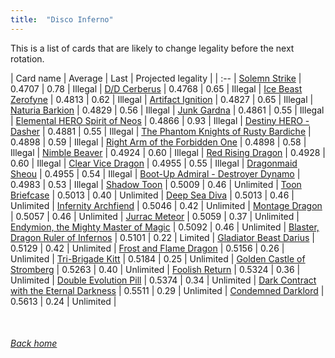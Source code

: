 ```yaml
---
title:  "Disco Inferno"
---
```


This is a list of cards that are likely to change legality before the next rotation.

| Card name | Average | Last | Projected legality |
| :-- |
[Solemn Strike](https://db.ygoprodeck.com/card/?search=Solemn%20Strike) | 0.4707 | 0.78 | Illegal |
[D/D Cerberus](https://db.ygoprodeck.com/card/?search=D/D%20Cerberus) | 0.4768 | 0.65 | Illegal |
[Ice Beast Zerofyne](https://db.ygoprodeck.com/card/?search=Ice%20Beast%20Zerofyne) | 0.4813 | 0.62 | Illegal |
[Artifact Ignition](https://db.ygoprodeck.com/card/?search=Artifact%20Ignition) | 0.4827 | 0.65 | Illegal |
[Naturia Barkion](https://db.ygoprodeck.com/card/?search=Naturia%20Barkion) | 0.4829 | 0.56 | Illegal |
[Junk Gardna](https://db.ygoprodeck.com/card/?search=Junk%20Gardna) | 0.4861 | 0.55 | Illegal |
[Elemental HERO Spirit of Neos](https://db.ygoprodeck.com/card/?search=Elemental%20HERO%20Spirit%20of%20Neos) | 0.4866 | 0.93 | Illegal |
[Destiny HERO - Dasher](https://db.ygoprodeck.com/card/?search=Destiny%20HERO%20-%20Dasher) | 0.4881 | 0.55 | Illegal |
[The Phantom Knights of Rusty Bardiche](https://db.ygoprodeck.com/card/?search=The%20Phantom%20Knights%20of%20Rusty%20Bardiche) | 0.4898 | 0.59 | Illegal |
[Right Arm of the Forbidden One](https://db.ygoprodeck.com/card/?search=Right%20Arm%20of%20the%20Forbidden%20One) | 0.4898 | 0.58 | Illegal |
[Nimble Beaver](https://db.ygoprodeck.com/card/?search=Nimble%20Beaver) | 0.4924 | 0.60 | Illegal |
[Red Rising Dragon](https://db.ygoprodeck.com/card/?search=Red%20Rising%20Dragon) | 0.4928 | 0.60 | Illegal |
[Clear Vice Dragon](https://db.ygoprodeck.com/card/?search=Clear%20Vice%20Dragon) | 0.4955 | 0.55 | Illegal |
[Dragonmaid Sheou](https://db.ygoprodeck.com/card/?search=Dragonmaid%20Sheou) | 0.4955 | 0.54 | Illegal |
[Boot-Up Admiral - Destroyer Dynamo](https://db.ygoprodeck.com/card/?search=Boot-Up%20Admiral%20-%20Destroyer%20Dynamo) | 0.4983 | 0.53 | Illegal |
[Shadow Toon](https://db.ygoprodeck.com/card/?search=Shadow%20Toon) | 0.5009 | 0.46 | Unlimited |
[Toon Briefcase](https://db.ygoprodeck.com/card/?search=Toon%20Briefcase) | 0.5013 | 0.40 | Unlimited |
[Deep Sea Diva](https://db.ygoprodeck.com/card/?search=Deep%20Sea%20Diva) | 0.5013 | 0.46 | Unlimited |
[Infernity Archfiend](https://db.ygoprodeck.com/card/?search=Infernity%20Archfiend) | 0.5046 | 0.42 | Unlimited |
[Montage Dragon](https://db.ygoprodeck.com/card/?search=Montage%20Dragon) | 0.5057 | 0.46 | Unlimited |
[Jurrac Meteor](https://db.ygoprodeck.com/card/?search=Jurrac%20Meteor) | 0.5059 | 0.37 | Unlimited |
[Endymion, the Mighty Master of Magic](https://db.ygoprodeck.com/card/?search=Endymion,%20the%20Mighty%20Master%20of%20Magic) | 0.5092 | 0.46 | Unlimited |
[Blaster, Dragon Ruler of Infernos](https://db.ygoprodeck.com/card/?search=Blaster,%20Dragon%20Ruler%20of%20Infernos) | 0.5101 | 0.22 | Limited |
[Gladiator Beast Darius](https://db.ygoprodeck.com/card/?search=Gladiator%20Beast%20Darius) | 0.5129 | 0.42 | Unlimited |
[Frost and Flame Dragon](https://db.ygoprodeck.com/card/?search=Frost%20and%20Flame%20Dragon) | 0.5156 | 0.26 | Unlimited |
[Tri-Brigade Kitt](https://db.ygoprodeck.com/card/?search=Tri-Brigade%20Kitt) | 0.5184 | 0.25 | Unlimited |
[Golden Castle of Stromberg](https://db.ygoprodeck.com/card/?search=Golden%20Castle%20of%20Stromberg) | 0.5263 | 0.40 | Unlimited |
[Foolish Return](https://db.ygoprodeck.com/card/?search=Foolish%20Return) | 0.5324 | 0.36 | Unlimited |
[Double Evolution Pill](https://db.ygoprodeck.com/card/?search=Double%20Evolution%20Pill) | 0.5374 | 0.34 | Unlimited |
[Dark Contract with the Eternal Darkness](https://db.ygoprodeck.com/card/?search=Dark%20Contract%20with%20the%20Eternal%20Darkness) | 0.5511 | 0.29 | Unlimited |
[Condemned Darklord](https://db.ygoprodeck.com/card/?search=Condemned%20Darklord) | 0.5613 | 0.24 | Unlimited |

<br>

###### [Back home](index)